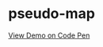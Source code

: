 # pseudo-map

[logo]: https://github.com/adam-p/markdown-here/raw/master/src/common/images/icon48.png "Logo Title Text 2"
[View Demo on Code Pen](pseudo-map.png)
